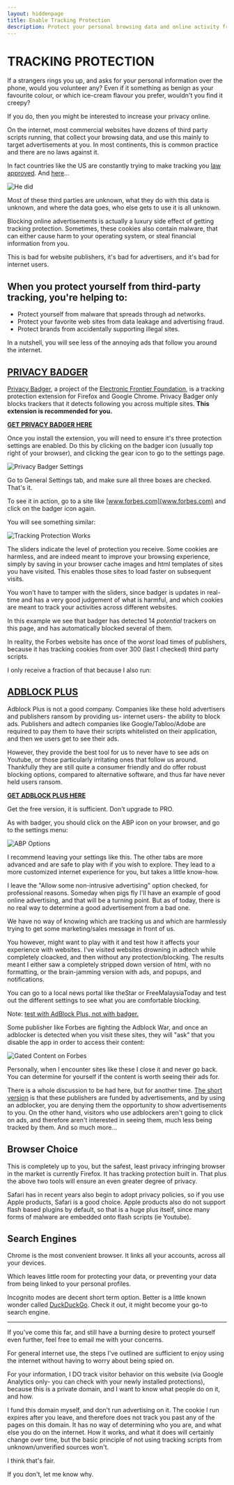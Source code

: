 ```yaml
---
layout: hiddenpage
title: Enable Tracking Protection
description: Protect your personal browsing data and online activity from spies and tracking scripts.
---
```

# TRACKING PROTECTION

If a strangers rings you up, and asks for your personal information over the phone, would you volunteer any? Even if it something as benign as your favourite colour, or which ice-cream flavour you prefer, wouldn't you find it creepy?

If you do, then you might be interested to increase your privacy online. 

On the internet, most commercial websites have dozens of third party scripts running, that collect your browsing data, and use this mainly to target advertisements at you. In most continents, this is common practice and there are no laws against it.

In fact countries like the US are constantly trying to make tracking you [law approved](https://www.aclu.org/blog/free-future/congress-dont-let-internet-providers-sell-our-data-highest-bidder). And [here](http://www.inc.com/adam-levin/how-donald-trump-is-about-to-gut-privacy-protection-for-every-internet-user.html)...

[img6]: /img/ohnein.gif "Oh Nein!"
![He did][img6]

Most of these third parties are unknown, what they do with this data is unknown, and where the data goes, who else gets to use it is all unknown.

Blocking online advertisements is actually a luxury side effect of getting tracking protection. Sometimes, these cookies also contain malware, that can either cause harm to your operating system, or steal financial information from you.

This is bad for website publishers, it's bad for advertisers, and it's bad for internet users.

## When you protect yourself from third-party tracking, you're helping to:

- Protect yourself from malware that spreads through ad networks.
- Protect your favorite web sites from data leakage and advertising fraud.
- Protect brands from accidentally supporting illegal sites.

In a nutshell, you will see less of the annoying ads that follow you around the internet.

## [PRIVACY BADGER](https://www.eff.org/privacybadger)

[<u>Privacy Badger</u>](https://www.eff.org/privacybadger), a project of the [<u>Electronic Frontier Foundation</u>](https://www.eff.org/), is a tracking protection extension for Firefox and Google Chrome. Privacy Badger only blocks trackers that it detects following you across multiple sites. **This extension is recommended for you.**

**[<u>GET PRIVACY BADGER HERE</u>](https://www.eff.org/privacybadger)**

Once you install the extension, you will need to ensure it's three protection settings are enabled. Do this by clicking on the badger icon (usually top right of your browser), and clicking the gear icon to go to the settings page.

[img1]: /img/badger_settings.png "Privacy Badger Settings"
![Privacy Badger Settings][img1]

Go to General Settings tab, and make sure all three boxes are checked. That's it.

To see it in action, go to a site like [www.forbes.com](www.forbes.com) and click on the badger icon again.

You will see something similar:

[img2]: /img/badgerdetection.png "Tracking Protection: ON"
![Tracking Protection Works][img2]

The sliders indicate the level of protection you receive. Some cookies are harmless, and are indeed meant to improve your browsing experience, simply by saving in your browser cache images and html templates of sites you have visited. This enables those sites to load faster on subsequent visits.

You won't have to tamper with the sliders, since badger is updates in real-time and has a very good judgement of what is harmful, and which cookies are meant to track your activities across different websites.

In this example we see that badger has detected 14 *potential* trackers on this page, and has automatically blocked several of them. 

In reality, the Forbes website has once of the *worst* load times of publishers, because it has tracking cookies from over 300 (last I checked) third party scripts. 

I only receive a fraction of that because I also run:

## [ADBLOCK PLUS](https://adblockplus.org/)

Adblock Plus is not a good company. Companies like these hold advertisers and publishers ransom by providing us- internet users- the ability to block ads. Publishers and adtech companies like Google/Tabloo/Adobe are required to pay them to have their scripts whitelisted on their application, and then we users get to see their ads. 

However, they provide the best tool for us to never have to see ads on Youtube, or those particularly irritating ones that follow us around. Thankfully they are still quite a consumer friendly and do offer robust blocking options, compared to alternative software, and thus far have never held users ransom.

[**<u>GET ADBLOCK PLUS HERE</u>**](https://adblockplus.org/)

Get the free version, it is sufficient. Don't upgrade to PRO. 

As with badger, you should click on the ABP icon on your browser, and go to the settings menu:

[img3]: /img/adblockoptions.png "ABP Options"
![ABP Options][img3]

I recommend leaving your settings like this. The other tabs are more advanced and are safe to play with if you wish to explore. They lead to a more customized internet experience for you, but takes a little know-how.

I leave the "Allow some non-intrusive advertising" option checked, for professional reasons. Someday when pigs fly I'll have an example of good online advertising, and that will be a turning point. But as of today, there is no real way to determine a good advertisement from a bad one. 

We have no way of knowing which are tracking us and which are harmlessly trying to get some marketing/sales message in front of us.

You however, might want to play with it and test how it affects your experience with websites. I've visited websites drowning in adtech while completely cloacked, and then without any protection/blocking. The results meant I either saw a completely stripped down version of html, with no formatting, or the brain-jamming version with ads, and popups, and notifications.

You can go to a local news portal like theStar or FreeMalaysiaToday and test out the different settings to see what you are comfortable blocking. 

Note: <u>test with AdBlock Plus, not with badger.</u> 

Some publisher like Forbes are fighting the Adblock War, and once an adblocker is detected when you visit these sites, they will "ask" that you disable the app in order to access their content:

[img4]: /img/forbesjunk.png "Content Gateway"
![Gated Content on Forbes][img4]

Personally, when I encounter sites like these I close it and never go back. You can determine for yourself if the content is worth seeing their ads for.

There is a whole discussion to be had here, but for another time. <u>The short version</u> is that these publishers are funded by advertisements, and by using an adblocker, you are denying them the opportunity to show advertisements to you. On the other hand, visitors who use adblockers aren't going to click on ads, and therefore aren't interested in seeing them, much less being tracked by them. And so much more...

## Browser Choice

This is completely up to you, but the safest, least privacy infringing browser in the market is currently Firefox. It has tracking protection built in. That plus the above two tools will ensure an even greater degree of privacy. 

Safari has in recent years also begin to adopt privacy policies, so if you use Apple products, Safari is a good choice. Apple products also do not support flash based plugins by default, so that is a huge plus itself, since many forms of malware are embedded onto flash scripts (ie Youtube).

## Search Engines

Chrome is the most convenient browser. It links all your accounts, across all your devices. 

Which leaves little room for protecting your data, or preventing your data from being linked to your personal profiles. 

Incognito modes are decent short term option. Better is a little known wonder called [DuckDuckGo](https://duckduckgo.com/). Check it out, it might become your go-to search engine. 

------

If you've come this far, and still have a burning desire to protect yourself even further, feel free to email me with your concerns. 

For general internet use, the steps I've outlined are sufficient to enjoy using the internet without having to worry about being spied on. 

For your information, I DO track visitor behavior on this website (via Google Analytics only- you can check with your newly installed protections), because this is a private domain, and I want to know what people do on it, and how.

I fund this domain myself, and don't run advertising on it. The cookie I run expires after you leave, and therefore does not track you past any of the pages on this domain. It has no way of determining who you are, and what else you do on the internet. How it works, and what it does will certainly change over time, but the basic principle of not using tracking scripts from unknown/unverified sources won't.

I think that's fair. 

If you don't, let me know why.